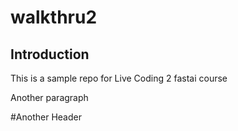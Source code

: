# walkthru2

## Introduction

This is  a sample repo for Live Coding 2 fastai course

Another paragraph

#Another Header
